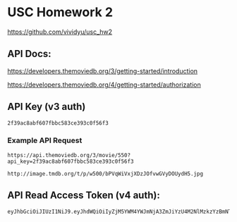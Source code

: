 # USC Homework 2
https://github.com/vividyu/usc_hw2

## API Docs:
https://developers.themoviedb.org/3/getting-started/introduction

https://developers.themoviedb.org/4/getting-started/authorization

## API Key (v3 auth)
```
2f39ac8abf607fbbc583ce393c0f56f3
```
### Example API Request
```
https://api.themoviedb.org/3/movie/550?api_key=2f39ac8abf607fbbc583ce393c0f56f3

http://image.tmdb.org/t/p/w500/bPVqWiVxjXDzJOfvwGVyDOUydH5.jpg
```

## API Read Access Token (v4 auth):
```
eyJhbGciOiJIUzI1NiJ9.eyJhdWQiOiIyZjM5YWM4YWJmNjA3ZmJiYzU4M2NlMzkzYzBmNTZmMyIsInN1YiI6IjY0MThiYWRiZmU1YzkxMDA4M2JkZTFlNCIsInNjb3BlcyI6WyJhcGlfcmVhZCJdLCJ2ZXJzaW9uIjoxfQ.zPutmKSJJHTp8AxSAPJQcFq6JSCvcgUZTR3C7DDftSA
```